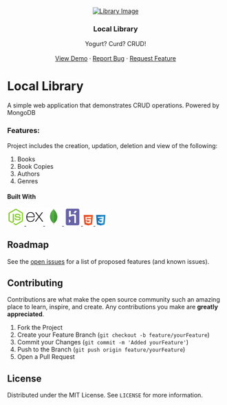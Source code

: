 <!-- PROJECT LOGO -->
<br />
<p align="center">
  <a href="https://local-library-deployment.herokuapp.com/" target="_blank"> <img src="https://upload.wikimedia.org/wikipedia/commons/5/53/Library-logo.svg" alt="Library Image" width="200" height="200"/> </a> 
  </a>

  <h3 align="center">Local Library</h3>

  <p align="center">
    Yogurt? Curd? CRUD!
    <br />
    <br />
    <a href="https://local-library-deployment.herokuapp.com/">View Demo</a>
    ·
    <a href="https://github.com/rustyxlol/LocalLibrary/issues">Report Bug</a>
    ·
    <a href="https://github.com/rustyxlol/LocalLibrary/issues">Request Feature</a>
  </p>
</p>

# Local Library

A simple web application that demonstrates CRUD operations. Powered by MongoDB

### Features:

Project includes the creation, updation, deletion and view of the following:

1. Books
2. Book Copies
3. Authors
4. Genres

#### Built With

<a href="https://nodejs.org/en/" target="_blank"> <img src="https://raw.githubusercontent.com/devicons/devicon/master/icons/nodejs/nodejs-original.svg" alt="nodejs" width="40" height="40"/> </a>
<a href="https://expressjs.com/" target="_blank"> <img src="https://raw.githubusercontent.com/devicons/devicon/master/icons/express/express-original.svg" alt="express" width="40" height="40"/> </a>
<a href="https://www.mongodb.com/" target="_blank"> <img src="https://raw.githubusercontent.com/devicons/devicon/master/icons/mongodb/mongodb-original.svg" alt="mongodb" width="40" height="40"/> </a>
<a href="https://www.heroku.com/" target="_blank"> <img src="https://raw.githubusercontent.com/devicons/devicon/master/icons/heroku/heroku-plain.svg" alt="heroku" width="40" height="40"/> </a>
<a href="https://www.w3.org/html/" target="_blank"> <img src="https://raw.githubusercontent.com/devicons/devicon/master/icons/html5/html5-original.svg" alt="html5" width="25" height="25"/> </a>
<a href="https://www.w3schools.com/css/" target="_blank"> <img src="https://raw.githubusercontent.com/devicons/devicon/master/icons/css3/css3-original.svg" alt="css3" width="25" height="25"/> </a>

## Roadmap

See the [open issues](https://github.com/rustyxlol/LocalLibrary/issues) for a list of proposed features (and known issues).

## Contributing

Contributions are what make the open source community such an amazing place to learn, inspire, and create. Any contributions you make are **greatly appreciated**.

1. Fork the Project
2. Create your Feature Branch (`git checkout -b feature/yourFeature`)
3. Commit your Changes (`git commit -m 'Added yourFeature'`)
4. Push to the Branch (`git push origin feature/yourFeature`)
5. Open a Pull Request

## License

Distributed under the MIT License. See `LICENSE` for more information.
